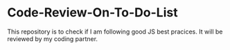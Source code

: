 # Code-Review-On-To-Do-List
This repository is to check if I am following good JS best pracices. It will be reviewed by my coding partner.
